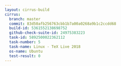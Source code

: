 ```yaml
---
layout: cirrus-build
cirrus:
  branch: master
  commit: 83d50afb256763cbb1b7a00a0268a9b1c2ccdd68
  build-id: 5361552138698752
  github-check-suite-id: 24975383223
  task-id: 5892500022362112
  task-number: 5
  task-name: Linux - TeX Live 2018
  os-name: Ubuntu
  test-result: 0
---
```

